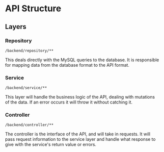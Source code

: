 # API Structure

## Layers

### Repository

`/backend/repository/**`

This deals directly with the MySQL queries to the database. It is responsible for mapping data from the database format to the API format.

### Service

`/backend/service/**`

This layer will handle the business logic of the API, dealing with mutations of the data. If an error occurs it will throw it without catching it.

### Controller

`/backend/controller/**`

The controller is the interface of the API, and will take in requests. It will pass request information to the service layer and handle what response to give with the service's return value or errors.